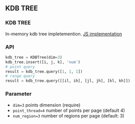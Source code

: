 ## KDB TREE

### KDB TREE

In-memory kdb tree impletemention. [JS implementation](https://github.com/peermaps/kdb-tree)

### API

```python
kdb_tree = KDBTree(dim=3)
kdb_tree.insert([i, j, k], 'num')
# point query
result = kdb_tree.query([1, 1, 1])
# range query
result = kdb_tree.query([[il, ih], [jl, jh], [kl, kh]])
```
### Parameter

- `dim=3` points dimension (require)
- `point_thread=4` number of points per page (default 4)
- `num_region=3` number of regions per page (default: 3)
